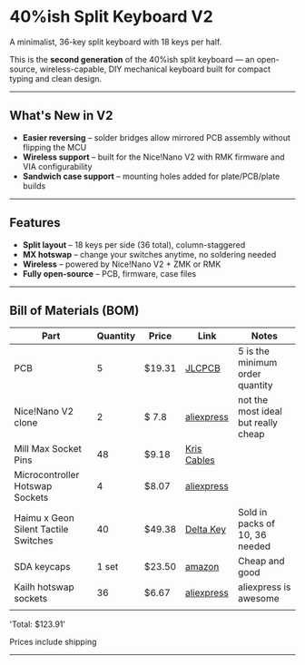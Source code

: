 # 40%ish Split Keyboard V2

A minimalist, 36-key split keyboard with 18 keys per half.

This is the **second generation** of the 40%ish split keyboard — an open-source, wireless-capable, DIY mechanical keyboard built for compact typing and clean design.

---

## What's New in V2

- **Easier reversing** – solder bridges allow mirrored PCB assembly without flipping the MCU
- **Wireless support** – built for the Nice!Nano V2 with RMK firmware and VIA configurability
- **Sandwich case support** – mounting holes added for plate/PCB/plate builds

---

## Features

- **Split layout** – 18 keys per side (36 total), column-staggered
- **MX hotswap** – change your switches anytime, no soldering needed
- **Wireless** – powered by Nice!Nano V2 + ZMK or RMK
- **Fully open-source** – PCB, firmware, case files

---

## Bill of Materials (BOM)
| Part                                 | Quantity | Price  | Link                                                                                                                                                                                                                                                                                                                                                                                                                                                                                          | Notes                                                      |
| ------------------------------------ | -------- | ------ | --------------------------------------------------------------------------------------------------------------------------------------------------------------------------------------------------------------------------------------------------------------------------------------------------------------------------------------------------------------------------------------------------------------------------------------------------------------------------------------------- | ---------------------------------------------------------- |
| PCB                                  | 5        | $19.31 | [JLCPCB](https://jlcpcb.com/)                                                                                                                                                                                                                                                                                                                                                                                                                                                                 | 5 is the minimum order quantity                            |
| Nice!Nano V2 clone                         | 2        | $ 7.8 | [aliexpress](https://pt.aliexpress.com/item/1005001621678794.html?spm=a2g0o.productlist.main.1.5b16u0QYu0QYA4&algo_pvid=eb4ff18e-0b67-44a7-8160-7abccc82fb3a&algo_exp_id=eb4ff18e-0b67-44a7-8160-7abccc82fb3a-0&pdp_ext_f=%7B%22order%22%3A%221021%22%2C%22eval%22%3A%221%22%7D&pdp_npi=4%40dis%21EUR%213.31%213.31%21%21%2127.23%2127.23%21%40211b80f717518012405113990e12af%2112000016846541261%21sea%21PT%216372042523%21X&curPageLogUid=jzaKSfne2bd1&utparam-url=scene%3Asearch%7Cquery_from%3A#nav-description)                                                                                                                                                                                                                                                                                                                                                                                                                                       | not the most ideal but really cheap                        |
| Mill Max Socket Pins                 | 48       | $9.18  | [Kris Cables](https://kriscables.com/product/mill-max-socket-pins/)                                                                                                                                                                                                                                                                                                                                                                                                                           |  |
| Microcontroller Hotswap Sockets      | 4        | $8.07  | [aliexpress](https://www.aliexpress.us/item/4001122376295.html?spm=a2g0o.productlist.main.1.5b1b2f7dvb20qw&algo_pvid=7361f9d9-8dab-4ced-844c-6e23df0449e3&algo_exp_id=7361f9d9-8dab-4ced-844c-6e23df0449e3-0&pdp_ext_f=%7B%22order%22%3A%222335%22%2C%22eval%22%3A%221%22%7D&pdp_npi=4%40dis%21EUR%212.52%212.52%21%21%212.89%212.89%21%40211b680e17517351193655082ed694%2110000014593481347%21sea%21PT%216372042523%21X&curPageLogUid=48AqA6mUIZQj&utparam-url=scene%3Asearch%7Cquery_from%3A)                                                                                                                                                                                                                                                                                                                                                                                                                   |                          |
| Haimu x Geon Silent Tactile Switches | 40       | $49.38 | [Delta Key](https://deltakeyco.com/collections/geon-switches/products/haimu-x-geon-hg-yellow-silent-tactile-switches)                                                                                                                                                                                                                                                                                                                                                                         | Sold in packs of 10, 36 needed                         |
| SDA keycaps                          | 1 set    | $23.50 | [amazon](https://www.amazon.com/YMDK-Profile-Keyset-Mechanical-Keyboard/dp/B07S18VCDN?ref_=ast_sto_dp&th=1)                                                                                                                                                                                                                                                                                                                                                                                   | Cheap and good                                             |
| Kailh hotswap sockets                | 36       | $6.67  | [aliexpress](https://pt.aliexpress.com/item/32951252318.html?spm=a2g0o.productlist.main.21.5090vkJPvkJPra&algo_pvid=acb05e60-2951-413b-91f9-12cc7be20dbc&algo_exp_id=acb05e60-2951-413b-91f9-12cc7be20dbc-20&pdp_ext_f=%7B%22order%22%3A%2279%22%2C%22eval%22%3A%221%22%7D&pdp_npi=4%40dis%21EUR%215.68%215.68%21%21%216.49%216.49%21%402103867617511082823454226eeda5%2112000036652544705%21sea%21PT%216372042523%21X&curPageLogUid=dALRGMcuMEGW&utparam-url=scene%3Asearch%7Cquery_from%3A) | aliexpress is awesome                                      |
|                                      |          |        | 

'Total: $123.91'

<dub>Prices include shipping<dub>

---

